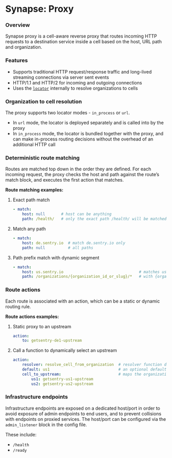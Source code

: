 # Synapse: Proxy

### Overview
Synapse proxy is a cell-aware reverse proxy that routes incoming HTTP requests to a destination service inside a cell based on the host, URL path and organization.

### Features

- Supports traditional HTTP request/response traffic and long-lived streaming connections via server sent events
- HTTP/1.1 and HTTP/2 for incoming and outgoing connections
- Uses the [`locator`](locator/README.md) internally to resolve organizations to cells

### Organization to cell resolution

The proxy supports two locator modes - `in_process` or `url`.
- In `url` mode, the locator is deployed separately and is called into by the proxy
- In `in_process` mode, the locator is bundled together with the proxy, and can make in-process routing decisions without the overhead of an additional HTTP call


### Deterministic route matching

Routes are matched top down in the order they are defined. For each incoming request, the proxy checks the host and path against the route’s match block, and executes the first action that matches.

**Route matching examples:**

1. Exact path match
    ```yaml
    - match:
        host: null       # host can be anything
        path: /health/   # only the exact path /health/ will be matched
    ```

2. Match any path
    ```yaml
    - match:
        host: de.sentry.io  # match de.sentry.io only
        path: null          # all paths
   ```

3. Path prefix match with dynamic segment
    ```yaml
    - match:
        host: us.sentry.io                                 # matches us.sentry.io only
        path: /organizations/{organization_id_or_slug}/*   # with {organization_id_or_slug} dynamic segment and trailing wildcard
    ```

### Route actions

Each route is associated with an action, which can be a static or dynamic routing rule.


**Route actions examples:**

1. Static proxy to an upstream
    ```yaml
    action:
        to: getsentry-de1-upstream
    ```

2. Call a function to dynamically select an upstream
    ```yaml
    action:
        resolver: resolve_cell_from_organization  # resolver function defines how a request is mapped to a cell
        default: us1                              # an optional default cell can be provider
        cell_to_upstream:                         # maps the organization's cell to a specific upstream service (e.g. getsentry, conduit, etc)
            us1: getsentry-us1-upstream
            us2: getsentry-us2-upstream
    ```


### Infrastructure endpoints

Infrastructure endpoints are exposed on a dedicated host/port in order to avoid exposure of admin endpoints to end users, and to prevent collisions with endpoints on proxied services. The host/port can be configured via the `admin_listener` block in the config file.

These include:
- `/health`
- `/ready`
